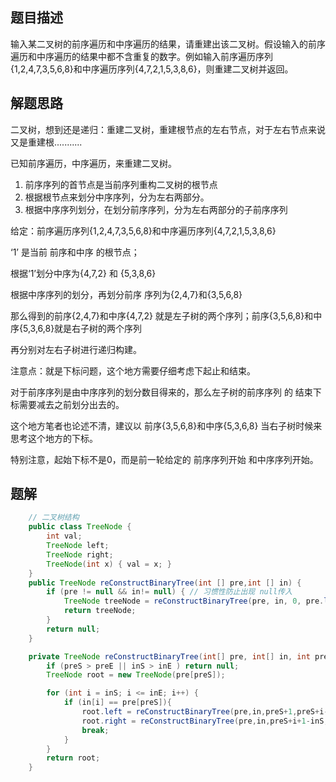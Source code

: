 ## 题目描述

输入某二叉树的前序遍历和中序遍历的结果，请重建出该二叉树。假设输入的前序遍历和中序遍历的结果中都不含重复的数字。例如输入前序遍历序列{1,2,4,7,3,5,6,8}和中序遍历序列{4,7,2,1,5,3,8,6}，则重建二叉树并返回。

## 解题思路

二叉树，想到还是递归：重建二叉树，重建根节点的左右节点，对于左右节点来说又是重建根...........

已知前序遍历，中序遍历，来重建二叉树。

1. 前序序列的首节点是当前序列重构二叉树的根节点
2. 根据根节点来划分中序序列，分为左右两部分。
3. 根据中序序列划分，在划分前序序列，分为左右两部分的子前序序列

给定：前序遍历序列{1,2,4,7,3,5,6,8}和中序遍历序列{4,7,2,1,5,3,8,6}

‘1’ 是当前  前序和中序 的根节点；

根据‘1’划分中序为{4,7,2} 和 {5,3,8,6}

根据中序序列的划分，再划分前序 序列为{2,4,7}和{3,5,6,8}

那么得到的前序{2,4,7}和中序{4,7,2} 就是左子树的两个序列；前序{3,5,6,8}和中序{5,3,6,8}就是右子树的两个序列

再分别对左右子树进行递归构建。

注意点：就是下标问题，这个地方需要仔细考虑下起止和结束。

对于前序序列是由中序序列的划分数目得来的，那么左子树的前序序列 的 结束下标需要减去之前划分出去的。

这个地方笔者也论述不清，建议以 前序{3,5,6,8}和中序{5,3,6,8} 当右子树时候来思考这个地方的下标。

特别注意，起始下标不是0，而是前一轮给定的 前序序列开始 和中序序列开始。



## 题解

```java
    // 二叉树结构
	public class TreeNode {
        int val;
        TreeNode left;
        TreeNode right;
        TreeNode(int x) { val = x; }
    }
    public TreeNode reConstructBinaryTree(int [] pre,int [] in) {
        if (pre != null && in!= null) { // 习惯性防止出现 null传入
            TreeNode treeNode = reConstructBinaryTree(pre, in, 0, pre.length - 1, 0, in.length - 1);
            return treeNode;
        }
        return null;
    }

    private TreeNode reConstructBinaryTree(int[] pre, int[] in, int preS, int preE, int inS, int inE) {
        if (preS > preE || inS > inE ) return null;
        TreeNode root = new TreeNode(pre[preS]);

        for (int i = inS; i <= inE; i++) {
            if (in[i] == pre[preS]){
                root.left = reConstructBinaryTree(pre,in,preS+1,preS+i-inS,inS,i-1);
                root.right = reConstructBinaryTree(pre,in,preS+i+1-inS,preE,i+1,inE);
                break;
            }
        }
        return root;
    }
```

